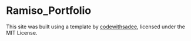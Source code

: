 # Ramiso_Portfolio

This site was built using a template by [codewithsadee](https://github.com/codewithsadee), licensed under the MIT License.
